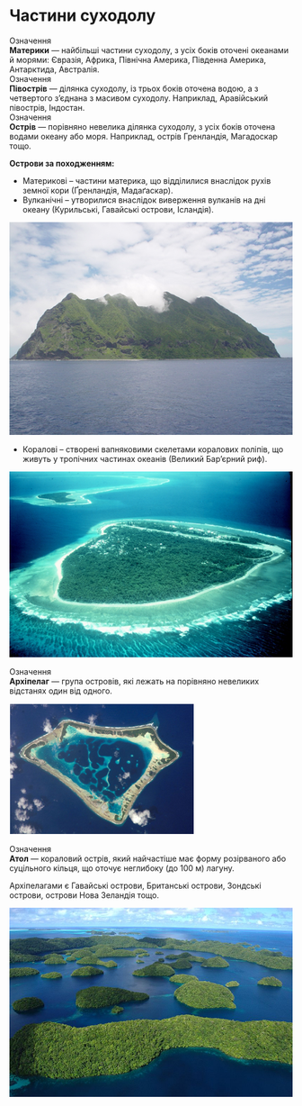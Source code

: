 Частини суходолу
================
<div class="eoz-wrap">
<span class="eoz">Означення</span>
<div class="eoz-text">
<b>Материки</b> — найбiльшi частини суходолу, з усiх бокiв оточенi океанами й морями: Євразiя, Африка, Пiвнiчна Америка, Пiвденна Америка, Антарктида,
Австралiя.
</div>
</div>

<div class="eoz-wrap">
<span class="eoz">Означення</span>
<div class="eoz-text">
<b>Пiвострiв</b> — дiлянка суходолу, iз трьох бокiв оточена водою, а з четвертого
з’єднана з масивом суходолу. Наприклад, Аравiйський пiвострiв, Iндостан.
</div>
</div>

<div class="eoz-wrap">
<span class="eoz">Означення</span>
<div class="eoz-text">
<b>Острiв</b> — порiвняно невелика дiлянка суходолу, з усiх бокiв оточена водами
океану або моря. Наприклад, острiв Гренландiя, Магадоскар тощо.
</div>
</div>

**Острови за походженням:**
<ul>
<li><span class="p1">Материкові</span> – частини материка, що відділилися внаслідок рухів земної кори (Ґренландія, Мадаґаскар).</li>
<li><span class="p1">Вулканічні</span> – утворилися внаслідок виверження вулканів на дні океану (Курильські, Гавайські острови, Ісландія).</li>
</ul>

![image](3-3.jpg)

<ul>
<li><span class="p1">Коралові</span> – створені вапняковими скелетами коралових поліпів, що живуть у тропічних частинах океанів (Великий Бар’єрний риф).</li>
</ul>

![image](3-4.jpg)

<div class="eoz-wrap">
<span class="eoz">Означення</span>
<div class="eoz-text">
<b>Архiпелаг</b> — група островiв, якi лежать на порiвняно невеликих вiдстанях один вiд одного.
</div>
</div>

![image](3-5.png)

<div class="eoz-wrap">
<span class="eoz">Означення</span>
<div class="eoz-text">
<b>Атол</b> — кораловий острiв, який найчастiше має форму розiрваного або суцiльного кiльця, що оточує неглибоку (до 100 м) лагуну.
</div>
</div>

Архіпелагами є Гавайські острови, Британські острови, Зондські острови,
острови Нова Зеландія тощо.

![image](archipelago.jpg)
